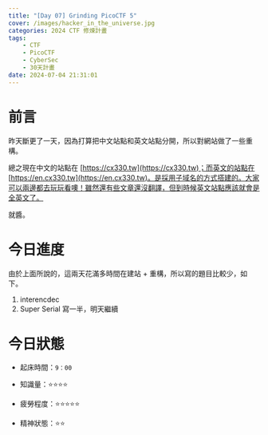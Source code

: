 ```yaml
---
title: "[Day 07] Grinding PicoCTF 5"
cover: /images/hacker_in_the_universe.jpg
categories: 2024 CTF 修煉計畫
tags:
    - CTF
    - PicoCTF
    - CyberSec
    - 30天計畫
date: 2024-07-04 21:31:01
---
```


# 前言

昨天斷更了一天，因為打算把中文站點和英文站點分開，所以對網站做了一些重構。

總之現在中文的站點在 [https://cx330.tw](https://cx330.tw)；而英文的站點在 [https://en.cx330.tw](https://en.cx330.tw)。是採用子域名的方式搭建的。大家可以兩邊都去玩玩看噢！雖然還有些文章還沒翻譯，但到時候英文站點應該就會是全英文了。

就醬。

# 今日進度

由於上面所說的，這兩天花滿多時間在建站 + 重構，所以寫的題目比較少，如下。

1. interencdec
2. Super Serial 寫一半，明天繼續

# 今日狀態

-   起床時間：`9：00`

-   知識量：⭐⭐⭐⭐

-   疲勞程度：⭐⭐⭐⭐⭐

-   精神狀態：⭐⭐
